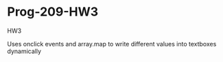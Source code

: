 # Prog-209-HW3
HW3

Uses onclick events and array.map to write different values into textboxes dynamically
